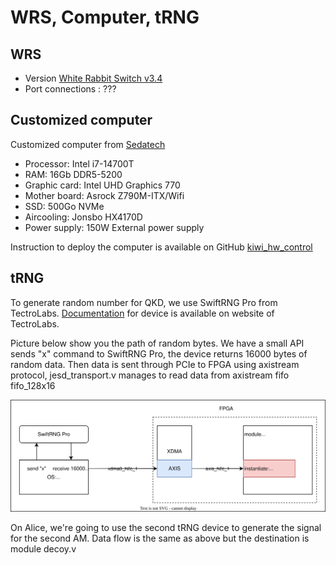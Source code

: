 # WRS, Computer, tRNG
## WRS
- Version [White Rabbit Switch v3.4](https://safran-navigation-timing.com/product/white-rabbit-switch-v3-4/)
- Port connections : ??? 

## Customized computer
Customized computer from [Sedatech](https://www.sedatech.net/)
- Processor:  Intel i7-14700T
- RAM: 16Gb DDR5-5200
- Graphic card: Intel UHD Graphics 770
- Mother board: Asrock Z790M-ITX/Wifi
- SSD: 500Go NVMe
- Aircooling: Jonsbo HX4170D
- Power supply: 150W External power supply

Instruction to deploy the computer is available on GitHub [kiwi_hw_control](https://github.com/Veriqloud/kiwi_hw_control.git)

## tRNG
To generate random number for QKD, we use SwiftRNG Pro from TectroLabs. [Documentation](https://tectrolabs.com/swiftrng-pro/) for device is available on website of TectroLabs.

Picture below show you the path of random bytes. We have a small API sends "x" command to SwiftRNG Pro, the device returns 16000 bytes of random data. Then data is sent through PCIe to FPGA using axistream protocol, jesd_transport.v manages to read data from axistream fifo fifo_128x16

![rng data flow](pics/rng_flow.svg)

On Alice, we're going to use the second tRNG device to generate the signal for the second AM. Data flow is the same as above but the destination is module decoy.v